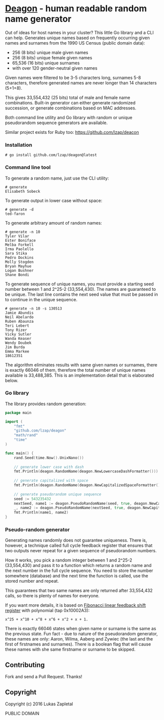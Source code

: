 # [Deagon](https://github.com/lzap/deagon) - human readable random name generator

Out of ideas for host names in your cluster? This little Go library and a CLI can help.
Generates unique names based on frequently occurring given names and surnames
from the 1990 US Census (public domain data):

* 256 (8 bits) unique male given names
* 256 (8 bits) unique female given names
* 65,536 (16 bits) unique surnames
* with over 120 gender-neutral given names

Given names were filtered to be 3-5 characters long, surnames 5-8 characters,
therefore generated names are never longer than 14 characters (5+1+8).

This gives 33,554,432 (25 bits) total of male and female name combinations.
Built-in generator can either generate randomized succession, or generate
combinations based on MAC addresses.

Both command line utility and Go library with random or unique pseudorandom sequence
generators are available.

Similar project exists for Ruby too: https://github.com/lzap/deacon

### Installation

```
# go install github.com/lzap/deagon@latest
```

### Command line tool

To generate a random name, just use the CLI utility:

```
# generate
Elisabeth Sobeck
```

To generate output in lower case without space:

```
# generate -d
ted-faron
```

To generate arbitrary amount of random names:

```
# generate -n 10
Tyler Vilar
Ester Boniface
Melba Forkell
Irma Paolello
Sara Stika
Pedro Dockins
Molly Stogden
Bryan Mayhue
Logan Bushner
Shane Bondi
```

To generate sequence of unique names, you must provide a starting seed number between 1 and 2^25-2 (33,554,430).
The names are guaranteed to be unique. The last line contains the next seed value that must be passed in
to continue in the unique sequence.

```
# generate -n 10 -s 130513
Jamie Abundis
Neil Abelardo
Ruben Abaunza
Teri Lebert
Tony Rizer
Vicky Sutler
Wanda Keaser
Wendy Doubek
Jim Burda
Emma Markee
18612351
```

The algorithm eliminates results with same given names or surnames, there is exactly 66046 of them, therefore the
total number of unique names available is 33,488,385. This is an implementation detail that is elaborated below.

### Go library

The library provides random generation:

```go
package main

import (
	"fmt"
	"github.com/lzap/deagon"
	"math/rand"
	"time"
)

func main() {
	rand.Seed(time.Now().UnixNano())
	
	// generate lower case with dash
	fmt.Println(deagon.RandomName(deagon.NewLowercaseDashFormatter()))
	
	// generate capitalized with space
	fmt.Println(deagon.RandomName(deagon.NewCapitalizedSpaceFormatter()))
	
	// generate pseudorandom unique sequence
	seed := 543235432
	nextSeed, name1 := deagon.PseudoRandomName(seed, true, deagon.NewCapitalizedSpaceFormatter())
	_, name2 := deagon.PseudoRandomName(nextSeed, true, deagon.NewCapitalizedSpaceFormatter())
	fmt.Println(name1, name2)
}
```

### Pseudo-random generator

Generating names randomly does not guarantee uniqueness. There is, however, a technique
called full cycle feedback register that ensures that two outputs never repeat for a given
sequence of pseudorandom numbers.

How it works, you pick a random integer between 1 and 2^25-2 (33,554,430) and pass it to a
function which returns a random name and the next number in the full cycle sequence. You need
to store the number somewhere (database) and the next time the function is called, use the
stored number and repeat.

This guarantees that two same names are only returned after 33,554,432 calls, so there is plenty
of names for everyone.

If you want more details, it is based on [Fibonacci linear feedback shift register](https://en.wikipedia.org/wiki/Linear_feedback_shift_register)
with polynomial (tap 0x10002A3):

	x^25 + x^10 + x^8 + x^6 + x^2 + x + 1.

There is exactly 66046 states when given name or surname is the same as the previous
state. Fun fact - due to nature of the pseudorandom generator, these names are only:
Aaron, Wilma, Aaberg and Zywiec (the last and the first of firstnames and surnames).
There is a boolean flag that will cause these names with she same firstname or surname
to be skipped.

## Contributing

Fork and send a Pull Request. Thanks!

## Copyright

Copyright (c) 2016 Lukas Zapletal

PUBLIC DOMAIN
